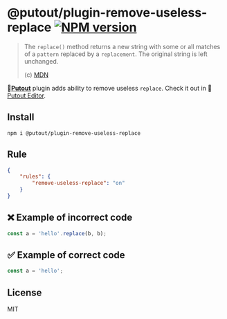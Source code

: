 # @putout/plugin-remove-useless-replace [![NPM version][NPMIMGURL]][NPMURL]

[NPMIMGURL]: https://img.shields.io/npm/v/@putout/plugin-remove-useless-replace.svg?style=flat&longCache=true
[NPMURL]: https://npmjs.org/package/@putout/plugin-remove-useless-replace "npm"

> The `replace()` method returns a new string with some or all matches of a `pattern` replaced by a `replacement`. The original string is left unchanged.
>
> (c) [MDN](https://developer.mozilla.org/en-US/docs/Web/JavaScript/Reference/Global_Objects/Object/replace)

🐊[**Putout**](https://github.com/coderaiser/putout) plugin adds ability to remove useless `replace`.
Check it out in 🐊[Putout Editor](https://putout.cloudcmd.io/#/gist/a7697acfe3a2f9fcac07a205a420ea83/3b5a99fa1be2ce5268c33bfe51826eeb6def1ed0).

## Install

```
npm i @putout/plugin-remove-useless-replace
```

## Rule

```json
{
    "rules": {
        "remove-useless-replace": "on"
    }
}
```

## ❌ Example of incorrect code

```js
const a = 'hello'.replace(b, b);
```

## ✅ Example of correct code

```js
const a = 'hello';
```

## License

MIT
